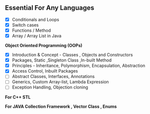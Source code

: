 ## Essential For Any Languages

- [x] Conditionals and Loops
- [x] Switch cases
- [x] Functions / Method
- [x] Array / Array List in Java

**Object Oriented Programming (OOPs)**

- [x] Introduction & Concept - Classes , Objects and Constructors
- [x] Packages, Static ,Singleton Class ,In-built Method
- [x] Principles - Inheritance, Polymorphism, Encapsulation, Abstraction
- [x] Access Control, Inbuilt Packages
- [ ] Abstract Classes, Interfaces, Annotations
- [ ] Generics, Custom Array-list, Lambda Expression
- [ ] Exception Handling, Objection cloning

**For C++ STL**

**For JAVA Collection Framework , Vector Class , Enums**